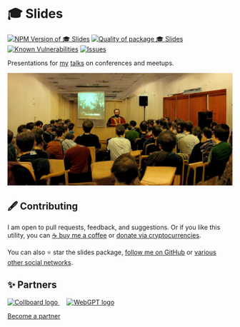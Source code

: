 # 🎓 Slides

<!--Badges-->
<!--⚠️WARNING: This section was generated by https://github.com/hejny/batch-project-editor/blob/main/src/workflows/800-badges/badges.ts so every manual change will be overwritten.-->


[![NPM Version of 🎓 Slides](https://badge.fury.io/js/slides.svg)](https://www.npmjs.com/package/slides)
[![Quality of package 🎓 Slides](https://packagequality.com/shield/slides.svg)](https://packagequality.com/#?package=slides)
[![Known Vulnerabilities](https://snyk.io/test/github/hejny/slides/badge.svg)](https://snyk.io/test/github/hejny/slides)
[![Issues](https://img.shields.io/github/issues/hejny/slides.svg?style=flat)](https://github.com/hejny/slides/issues)
<!--[![License of 🎓 Slides](https://img.shields.io/github/license/hejny/slides.svg?style=flat)](https://github.com/hejny/slides/blob/main/LICENSE)-->

<!--/Badges-->

Presentations for [my](pavolhejny.com) [talks](talks.pavolhejny.com) on conferences and meetups.





<!--Wallpaper-->
<!--⚠️WARNING: This section was generated by https://github.com/hejny/batch-project-editor/blob/main/src//workflows/315-ai-generated-wallpaper/4-aiGeneratedWallpaperUseInReadme.ts so every manual change will be overwritten.-->
[![Wallpaper of 🎓 Slides](assets/ai/wallpaper/gallery/ac2a444b-856d-4d19-be90-de9279bb63c3-0_0.png)](https://www.midjourney.com/app/jobs/ac2a444b-856d-4d19-be90-de9279bb63c3)
<!--/Wallpaper-->

<!--Contributing-->
<!--⚠️WARNING: This section was generated by https://github.com/hejny/batch-project-editor/blob/main/src/workflows/810-contributing/contributing.ts so every manual change will be overwritten.-->

## 🖋️ Contributing

I am open to pull requests, feedback, and suggestions. Or if you like this utility, you can [☕ buy me a coffee](https://www.buymeacoffee.com/hejny) or [donate via cryptocurrencies](https://github.com/hejny/hejny/blob/main/documents/crypto.md).

You can also ⭐ star the slides package, [follow me on GitHub](https://github.com/hejny) or [various other social networks](https://www.pavolhejny.com/contact/).

<!--/Contributing-->


<!--Partners-->
<!--⚠️WARNING: This section was generated by https://github.com/hejny/batch-project-editor/blob/main/src/workflows/820-partners/partners.ts so every manual change will be overwritten.-->

## ✨ Partners


<a href="https://collboard.com/">
  <img src="https://collboard.fra1.cdn.digitaloceanspaces.com/assets/18.12.1/logo-small.png" alt="Collboard logo" width="50"  />
</a>
&nbsp;&nbsp;&nbsp;
<a href="https://webgpt.cz/?partner=ph&utm_medium=referral&utm_source=github-readme&utm_campaign=partner-ph">
  <img src="https://webgpt.cz/_next/static/media/webgpt-blue.e2bf1fff.png" alt="WebGPT logo" width="50"  />
</a>


[Become a partner](https://www.pavolhejny.com/contact/)

<!--/Partners-->